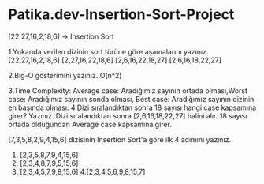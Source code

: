 # Patika.dev-Insertion-Sort-Project
[22,27,16,2,18,6] -> Insertion Sort

1.Yukarıda verilen dizinin sort türüne göre aşamalarını yazınız.
[22,27,16,2,18,6]
[2,27,16,22,18,6]
[2,6,16,22,18,27]
[2,6,16,18,22,27]

2.Big-O gösterimini yazınız.
O(n^2)

3.Time Complexity: Average case: Aradığımız sayının ortada olması,Worst case: Aradığımız sayının sonda olması, Best case: Aradığımız sayının dizinin en başında olması.
4.Dizi sıralandıktan sonra 18 sayısı hangi case kapsamına girer? Yazınız.
Dizi sıralandıktan sonra [2,6,16,18,22,27] halini alır. 18 sayısı ortada olduğundan Average case kapsamına girer.

[7,3,5,8,2,9,4,15,6] dizisinin Insertion Sort'a göre ilk 4 adımını yazınız.
1. [2,3,5,8,7,9,4,15,6]
2. [2,3,4,8,7,9,5,15,6] 
3. [2,3,4,5,7,9,8,15,6]
4.[2,3,4,5,6,9,8,15,7]
